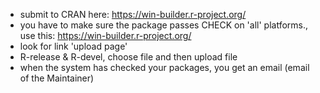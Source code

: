 
- submit to CRAN here: https://win-builder.r-project.org/
- you have to make sure the package passes CHECK on 'all' platforms., use this:
https://win-builder.r-project.org/
 - look for link 'upload page'
 - R-release & R-devel, choose file and then upload file
- when the system has checked your packages, you get an email
(email of the Maintainer)
